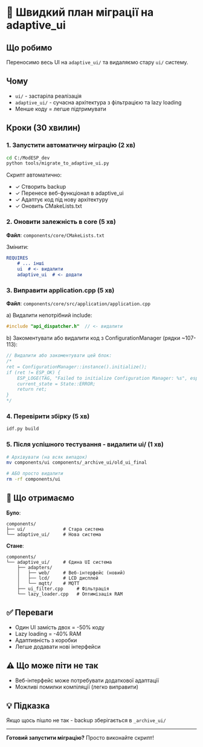 # 🚀 Швидкий план міграції на adaptive_ui

## Що робимо
Переносимо весь UI на `adaptive_ui/` та видаляємо стару `ui/` систему.

## Чому
- `ui/` - застаріла реалізація
- `adaptive_ui/` - сучасна архітектура з фільтрацією та lazy loading
- Менше коду = легше підтримувати

## Кроки (30 хвилин)

### 1. Запустити автоматичну міграцію (2 хв)
```bash
cd C:/ModESP_dev
python tools/migrate_to_adaptive_ui.py
```

Скрипт автоматично:
- ✓ Створить backup
- ✓ Перенесе веб-функціонал в adaptive_ui
- ✓ Адаптує код під нову архітектуру
- ✓ Оновить CMakeLists.txt

### 2. Оновити залежність в core (5 хв)

**Файл**: `components/core/CMakeLists.txt`

Змінити:
```cmake
REQUIRES 
    # ... інші
    ui  # <- видалити
    adaptive_ui  # <- додати
```

### 3. Виправити application.cpp (5 хв)

**Файл**: `components/core/src/application/application.cpp`

a) Видалити непотрібний include:
```cpp
#include "api_dispatcher.h"  // <- видалити
```

b) Закоментувати або видалити код з ConfigurationManager (рядки ~107-113):
```cpp
// Видалити або закоментувати цей блок:
/*
ret = ConfigurationManager::instance().initialize();
if (ret != ESP_OK) {
    ESP_LOGE(TAG, "Failed to initialize Configuration Manager: %s", esp_err_to_name(ret));
    current_state = State::ERROR;
    return ret;
}
*/
```

### 4. Перевірити збірку (5 хв)
```bash
idf.py build
```

### 5. Після успішного тестування - видалити ui/ (1 хв)
```bash
# Архівувати (на всяк випадок)
mv components/ui components/_archive_ui/old_ui_final

# АБО просто видалити
rm -rf components/ui
```

## 📁 Що отримаємо

**Було**:
```
components/
├── ui/              # Стара система
└── adaptive_ui/     # Нова система
```

**Стане**:
```
components/
└── adaptive_ui/     # Єдина UI система
    ├── adapters/
    │   ├── web/     # Веб-інтерфейс (новий)
    │   ├── lcd/     # LCD дисплей
    │   └── mqtt/    # MQTT
    ├── ui_filter.cpp     # Фільтрація
    └── lazy_loader.cpp   # Оптимізація RAM
```

## ✅ Переваги
- Один UI замість двох = -50% коду
- Lazy loading = -40% RAM
- Адаптивність з коробки
- Легше додавати нові інтерфейси

## ⚠️ Що може піти не так
- Веб-інтерфейс може потребувати додаткової адаптації
- Можливі помилки компіляції (легко виправити)

## 💡 Підказка
Якщо щось пішло не так - backup зберігається в `_archive_ui/`

---
**Готовий запустити міграцію?** Просто виконайте скрипт!
